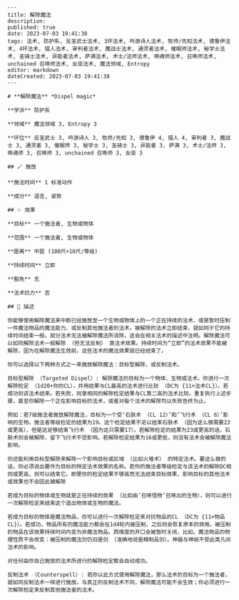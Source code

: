 
    ---
    title: 解除魔法
    description: 
    published: true
    date: 2023-07-03 19:41:38
    tags: 法术, 防护系, 反圣武士法术, 3环法术, 吟游诗人法术, 牧师/先知法术, 德鲁伊法术, 4环法术, 猎人法术, 审判者法术, 魔战士法术, 通灵者法术, 催眠师法术, 秘学士法术, 圣骑士法术, 异能者法术, 萨满法术, 术士/法师法术, 唤魂师法术, 召唤师法术, unchained 召唤师法术, 女巫法术, 魔法领域, Entropy
    editor: markdown
    dateCreated: 2023-07-03 19:41:38
    ---

    # **解除魔法** *Dispel magic*

    **学派** 防护系 

    **领域** 魔法领域 3, Entropy 3

    **环位** 反圣武士 3, 吟游诗人 3, 牧师/先知 3, 德鲁伊 4, 猎人 4, 审判者 3, 魔战士 3, 通灵者 3, 催眠师 3, 秘学士 3, 圣骑士 3, 异能者 3, 萨满 3, 术士/法师 3, 唤魂师 3, 召唤师 3, unchained 召唤师 3, 女巫 3

    ## 🪄 施放

    **施法时间** 1 标准动作

    **成分** 语言, 姿势

    ## ✨ 效果 

    **目标** 一个施法者, 生物或物体 

    **范围** 一个施法者, 生物或物体

    **距离** 中距 (100尺+10尺/等级)  

    **持续时间** 立即 

    **豁免** 无

    **法术抗力** 否

    ## 📖 描述

    你能够使用解除魔法来中断已经施放至一个生物或物体上的一个正在持续的法术、或是暂时压制一件魔法物品的魔法能力、或反制其他施法者的法术。被解除的法术立即结束，就如同于它的持续时间结束一般。部分法术无法被解除魔法所消除，这会在相关法术的描述中注明。解除魔法可以如同解除法术一般解除 （但无法反制） 类法术效果。持续时间为“立即”的法术效果不能被解除，因为在解除魔法生效前，这些法术的魔法效果就已经结束了。

    你可以选择以下两种方式之一来施放解除魔法：目标型解除，或反制法术。

    目标型解除 （Targeted Dispel）: 解除魔法的目标为一个物体、生物或法术。你进行一次解除检定 （1d20+你的CL），并用结果与CL最高的法术进行比较 （DC为 {11+法术CL}）。若成功则该法术结束。若失败，则拿相同的解除检定结果与CL第二高的法术比较。重复执行上述步骤，直至你解除一个正在影响目标的法术，或者对每个法术的解除均以失败告终为止。

    例如：若7级施法者施放解除魔法，目标为一个受‘石肤术 （CL 12）’和‘飞行术 （CL 6）’影响的生物。施法者等级检定的结果为19。这个检定结果不足以结束石肤术 （因为这么做需要23或更高），但是这足够结束飞行术 （因为这只需要17）。若解除检定的结果为23或更高的话，石肤术则会被解除，留下飞行术不受影响。若解除检定结果为16或更低，则没有法术会被解除魔法影响。

    你还能利用目标型解除来解除一个影响目标或区域 （比如火墙术） 的特定法术。要这么做的话，你必须说出要作为目标的特定法术效果的名称。若你的施法者等级检定与该法术的解除DC相同或更高，则可以结束它。即便你的检定结果不够高而无法结束目标效果，影响目标的其他法术或效果也不会因此被解除

    若成为目标的物体或生物就是正在持续的效果 （比如由‘召唤怪物’召唤出的生物），则可以进行一次解除检定来结束这个造出物体或生物的魔法。

    若成为目标的物体是魔法物品，你可以进行一次解除检定来对抗物品的CL （DC为 {11+物品CL}）。若成功，物品所有的魔法能力都会在1d4轮内被压制，之后则会恢复原本的效用。被压制的物品在该效果持续时间内变为非魔法物品。跨维度的开口会被暂时关闭，比如。魔法物品的物理性质不会改变：被压制的魔法剑仍旧是剑 （准确地说是精制品剑）。神器与神祇不受此类凡间法术的影响。

    对任何由你自己施放的法术所进行的解除检定都会自动成功。

    反制法术 （Counterspell）: 若你以此方式使用解除魔法，那么法术的目标为一个施法者，就如同反制法术一样进行施放。与真正的反制法术不同，解除魔法可能不会生效；你必须进行一次解除检定来反制其他施法者的法术。
    